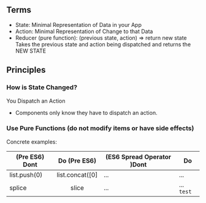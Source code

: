 
## Terms
- State: Minimal Representation of Data in your App
- Action: Minimal Representation of Change to that Data
- Reducer (pure function): (previous state, action) => return new state
Takes the previous state and action being dispatched and returns the NEW STATE

## Principles

### How is State Changed? 
You Dispatch an Action

- Components only know they have to dispatch an action. 

### Use Pure Functions (do not modify items or have side effects)
Concrete examples: 


| (Pre ES6) Dont| Do (Pre ES6)   |(ES6 Spread Operator )Dont   |    Do     |  
| ------------- |:--------------:|------------| ----------|
| list.push(0)  | list.concat([0]| ... | ... |
| splice        | slice          | ...| ... ```test```|

